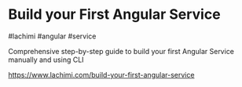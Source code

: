 <h1><b>Build your First Angular Service</b></h1>

#lachimi #angular #service

Comprehensive step-by-step guide to build your first Angular Service manually and using CLI

https://www.lachimi.com/build-your-first-angular-service
